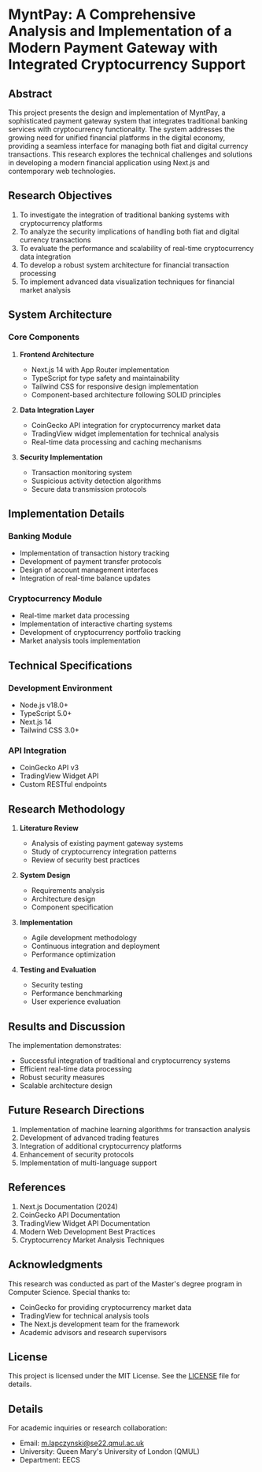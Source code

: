 # MyntPay: A Comprehensive Analysis and Implementation of a Modern Payment Gateway with Integrated Cryptocurrency Support

## Abstract

This project presents the design and implementation of MyntPay, a sophisticated payment gateway system that integrates traditional banking services with cryptocurrency functionality. The system addresses the growing need for unified financial platforms in the digital economy, providing a seamless interface for managing both fiat and digital currency transactions. This research explores the technical challenges and solutions in developing a modern financial application using Next.js and contemporary web technologies.

## Research Objectives

1. To investigate the integration of traditional banking systems with cryptocurrency platforms
2. To analyze the security implications of handling both fiat and digital currency transactions
3. To evaluate the performance and scalability of real-time cryptocurrency data integration
4. To develop a robust system architecture for financial transaction processing
5. To implement advanced data visualization techniques for financial market analysis

## System Architecture

### Core Components

1. **Frontend Architecture**
   - Next.js 14 with App Router implementation
   - TypeScript for type safety and maintainability
   - Tailwind CSS for responsive design implementation
   - Component-based architecture following SOLID principles

2. **Data Integration Layer**
   - CoinGecko API integration for cryptocurrency market data
   - TradingView widget implementation for technical analysis
   - Real-time data processing and caching mechanisms

3. **Security Implementation**
   - Transaction monitoring system
   - Suspicious activity detection algorithms
   - Secure data transmission protocols

## Implementation Details

### Banking Module
- Implementation of transaction history tracking
- Development of payment transfer protocols
- Design of account management interfaces
- Integration of real-time balance updates

### Cryptocurrency Module
- Real-time market data processing
- Implementation of interactive charting systems
- Development of cryptocurrency portfolio tracking
- Market analysis tools implementation

## Technical Specifications

### Development Environment
- Node.js v18.0+
- TypeScript 5.0+
- Next.js 14
- Tailwind CSS 3.0+

### API Integration
- CoinGecko API v3
- TradingView Widget API
- Custom RESTful endpoints

## Research Methodology

1. **Literature Review**
   - Analysis of existing payment gateway systems
   - Study of cryptocurrency integration patterns
   - Review of security best practices

2. **System Design**
   - Requirements analysis
   - Architecture design
   - Component specification

3. **Implementation**
   - Agile development methodology
   - Continuous integration and deployment
   - Performance optimization

4. **Testing and Evaluation**
   - Security testing
   - Performance benchmarking
   - User experience evaluation

## Results and Discussion

The implementation demonstrates:
- Successful integration of traditional and cryptocurrency systems
- Efficient real-time data processing
- Robust security measures
- Scalable architecture design

## Future Research Directions

1. Implementation of machine learning algorithms for transaction analysis
2. Development of advanced trading features
3. Integration of additional cryptocurrency platforms
4. Enhancement of security protocols
5. Implementation of multi-language support

## References

1. Next.js Documentation (2024)
2. CoinGecko API Documentation
3. TradingView Widget API Documentation
4. Modern Web Development Best Practices
5. Cryptocurrency Market Analysis Techniques

## Acknowledgments

This research was conducted as part of the Master's degree program in Computer Science. Special thanks to:
- CoinGecko for providing cryptocurrency market data
- TradingView for technical analysis tools
- The Next.js development team for the framework
- Academic advisors and research supervisors

## License

This project is licensed under the MIT License. See the [LICENSE](LICENSE) file for details.

## Details

For academic inquiries or research collaboration:
- Email: m.lapczynski@se22.qmul.ac.uk
- University: Queen Mary's University of London (QMUL)
- Department: EECS

